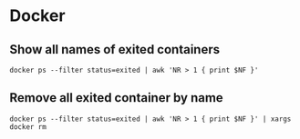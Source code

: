 # Docker

## Show all names of exited containers

`docker ps --filter status=exited | awk 'NR > 1 { print $NF }'`

## Remove all exited container by name

`docker ps --filter status=exited | awk 'NR > 1 { print $NF }' | xargs docker rm`

